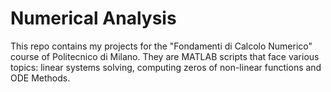 # Numerical Analysis
This repo contains my projects for the "Fondamenti di Calcolo Numerico" course of Politecnico di Milano. They are MATLAB scripts that face various topics: linear systems solving, computing zeros of non-linear functions and ODE Methods.
